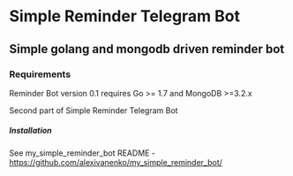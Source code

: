 # Simple Reminder Telegram Bot 

## Simple golang and mongodb driven reminder bot

### Requirements

Reminder Bot version 0.1 requires Go >= 1.7 and MongoDB >=3.2.x

Second part of Simple Reminder Telegram Bot

##### Installation

See my_simple_reminder_bot README - https://github.com/alexivanenko/my_simple_reminder_bot/